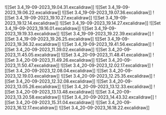 ![[Set 3.4_19-09-2023_19.04.31.excalidraw]]
![[Set 3.4_19-09-2023_19.06.22.excalidraw]]
![[Set 3.4_19-09-2023_19.07.36.excalidraw]]
![[Set 3.4_19-09-2023_19.10.27.excalidraw]]
![[Set 3.4_19-09-2023_19.12.14.excalidraw]]
![[Set 3.4_19-09-2023_19.14.27.excalidraw]]
![[Set 3.4_19-09-2023_19.16.01.excalidraw]]
![[Set 3.4_19-09-2023_19.19.33.excalidraw]]
![[Set 3.4_19-09-2023_19.22.39.excalidraw]]
![[Set 3.4_19-09-2023_19.26.25.excalidraw]]
![[Set 3.4_19-09-2023_19.36.32.excalidraw]]
![[Set 3.4_19-09-2023_19.41.56.excalidraw]]
![[Set 3.4_20-09-2023_11.39.02.excalidraw]]
![[Set 3.4_20-09-2023_11.45.05.excalidraw]]
![[Set 3.4_20-09-2023_11.48.41.excalidraw]]
![[Set 3.4_20-09-2023_11.49.26.excalidraw]]
![[Set 3.4_20-09-2023_11.50.47.excalidraw]]
![[Set 3.4_20-09-2023_12.02.17.excalidraw]]
![[Set 3.4_20-09-2023_12.08.04.excalidraw]]
![[Set 3.4_20-09-2023_12.19.03.excalidraw]]
![[Set 3.4_20-09-2023_12.25.35.excalidraw]]
![[Set 3.4_20-09-2023_12.32.08.excalidraw]]
![[Set 3.4_20-09-2023_13.05.26.excalidraw]]
![[Set 3.4_20-09-2023_13.12.33.excalidraw]]
![[Set 3.4_20-09-2023_13.13.48.excalidraw]]
![[Set 3.4_20-09-2023_13.20.58.excalidraw]]
![[Set 3.4_20-09-2023_14.43.32.excalidraw]]
![[Set 3.4_20-09-2023_15.31.04.excalidraw]]
![[Set 3.4_20-09-2023_16.12.17.excalidraw]]
![[Set 3.4_20-09-2023_16.18.22.excalidraw]]